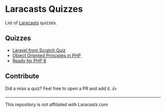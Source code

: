 # Laracasts Quizzes

List of [Laracasts](https://laracasts.com/) quizzes.

## Quizzes

- [Laravel from Scratch Quiz](https://laracasts.com/quizzes/laravel-from-scratch-quiz)
- [Object Oriented Principles in PHP](https://laracasts.com/quizzes/object-oriented-principles-in-php-quiz)
- [Ready for PHP 8](https://laracasts.com/quizzes/php-8-quiz)

## Contribute

Did a miss a quiz? Feel free to open a PR and add it. 👍

---

This repository is not affiliated with Laracasts.com
